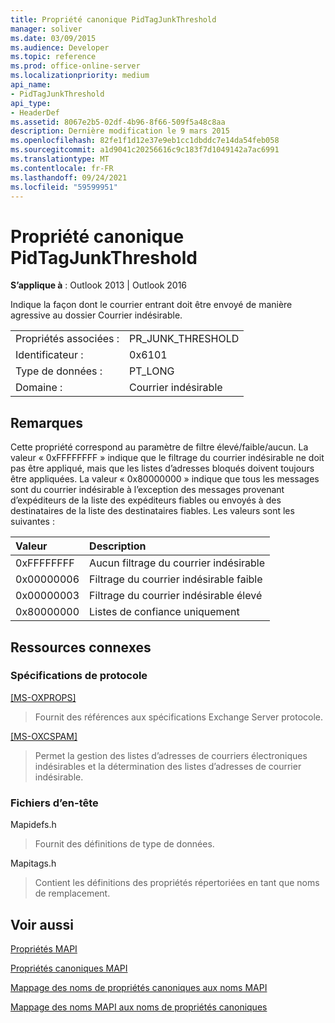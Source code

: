 ```yaml
---
title: Propriété canonique PidTagJunkThreshold
manager: soliver
ms.date: 03/09/2015
ms.audience: Developer
ms.topic: reference
ms.prod: office-online-server
ms.localizationpriority: medium
api_name:
- PidTagJunkThreshold
api_type:
- HeaderDef
ms.assetid: 8067e2b5-02df-4b96-8f66-509f5a48c8aa
description: Dernière modification le 9 mars 2015
ms.openlocfilehash: 82fe1f1d12e37e9eb1cc1dbddc7e14da54feb058
ms.sourcegitcommit: a1d9041c20256616c9c183f7d1049142a7ac6991
ms.translationtype: MT
ms.contentlocale: fr-FR
ms.lasthandoff: 09/24/2021
ms.locfileid: "59599951"
---
```

# <a name="pidtagjunkthreshold-canonical-property"></a>Propriété canonique PidTagJunkThreshold

  
  
**S’applique à** : Outlook 2013 | Outlook 2016 
  
Indique la façon dont le courrier entrant doit être envoyé de manière agressive au dossier Courrier indésirable.
  
|||
|:-----|:-----|
|Propriétés associées :  <br/> |PR_JUNK_THRESHOLD  <br/> |
|Identificateur :  <br/> |0x6101  <br/> |
|Type de données :  <br/> |PT_LONG  <br/> |
|Domaine :  <br/> |Courrier indésirable  <br/> |
   
## <a name="remarks"></a>Remarques

Cette propriété correspond au paramètre de filtre élevé/faible/aucun. La valeur « 0xFFFFFFFF » indique que le filtrage du courrier indésirable ne doit pas être appliqué, mais que les listes d’adresses bloqués doivent toujours être appliquées. La valeur « 0x80000000 » indique que tous les messages sont du courrier indésirable à l’exception des messages provenant d’expéditeurs de la liste des expéditeurs fiables ou envoyés à des destinataires de la liste des destinataires fiables. Les valeurs sont les suivantes :
  
|**Valeur**|**Description**|
|:-----|:-----|
|0xFFFFFFFF  <br/> |Aucun filtrage du courrier indésirable  <br/> |
|0x00000006  <br/> |Filtrage du courrier indésirable faible  <br/> |
|0x00000003  <br/> |Filtrage du courrier indésirable élevé  <br/> |
|0x80000000  <br/> |Listes de confiance uniquement  <br/> |
   
## <a name="related-resources"></a>Ressources connexes

### <a name="protocol-specifications"></a>Spécifications de protocole

[[MS-OXPROPS]](https://msdn.microsoft.com/library/f6ab1613-aefe-447d-a49c-18217230b148%28Office.15%29.aspx)
  
> Fournit des références aux spécifications Exchange Server protocole.
    
[[MS-OXCSPAM]](https://msdn.microsoft.com/library/522f8587-4aed-4cd6-831b-40bd87862189%28Office.15%29.aspx)
  
> Permet la gestion des listes d’adresses de courriers électroniques indésirables et la détermination des listes d’adresses de courrier indésirable.
    
### <a name="header-files"></a>Fichiers d’en-tête

Mapidefs.h
  
> Fournit des définitions de type de données.
    
Mapitags.h
  
> Contient les définitions des propriétés répertoriées en tant que noms de remplacement.
    
## <a name="see-also"></a>Voir aussi



[Propriétés MAPI](mapi-properties.md)
  
[Propriétés canoniques MAPI](mapi-canonical-properties.md)
  
[Mappage des noms de propriétés canoniques aux noms MAPI](mapping-canonical-property-names-to-mapi-names.md)
  
[Mappage des noms MAPI aux noms de propriétés canoniques](mapping-mapi-names-to-canonical-property-names.md)

